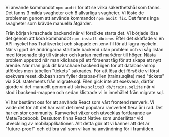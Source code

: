 Vi använde kommandot `npm audit` för att se vilka säkerthetshål som fanns. Det fanns 3 milda svagheter och 8 allvarliga svagheter. Vi löste de problemen genom att använda kommandot `npm audit fix`. Det fanns inga svagheter som krävde manuella åtgärder.

Från början kraschade backend när vi försökte starta det. Vi började lösa det genom att köra kommandot `npm install dotenv`. Efter det skaffade vi en API-nyckel hos Trafikverket och skapade en .env-fil för att lagra nyckeln. 
När vi gjort de ändringarna startade backend utan problem och vi såg listan med försenade tåg till vänster och kartan med markörer till höger. Nästa problem uppstod när man klickade på ett försenat tåg för att skapa ett nytt ärende. När man gick dit kraschade backend igen för att databas-anrop utfördes men tabellen "tickets" saknades. För att lösa det försökte vi först exekvera reset_db.bash som fyller databas-filen (trains.sqlite) med "tickets" via SQL statements från migrate.sql. Filen gick inte att exekvera, därför gjorde vi det manuellt genom att skriva `sqlite3 db/trains.sqlite` när vi stod i backend-mappen och sedan klistrade vi in innehållet från migrate.sql.

Vi har bestämt oss för att använda React som vårt frontend ramverk. Vi valde det för att det har varit det mest populära ramverket flera år i rad. Det har en stor community. Ramverket växer och utvecklas fortfarande av Meta/Facebook. Dessutom finns React Native som underlättar vid utveckling av mobilapplikationer. Allt detta gör att vi känner att det är "future-proof" och ett bra val som vi kan ha användning för i framtiden.
